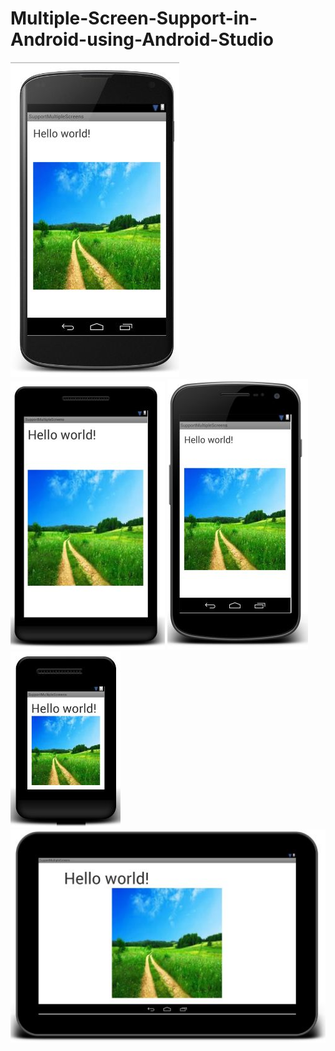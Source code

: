 # Multiple-Screen-Support-in-Android-using-Android-Studio

<IMG src=im1.jpg/>
<IMG src=im2.jpg/>
<IMG src=im3.jpg/>
<IMG src=im4.jpg/>
<IMG src=im5.jpg/>
